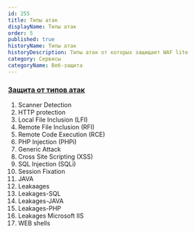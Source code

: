 ```yaml
---
id: 255
title: Типы атак
displayName: Типы атак
order: 5
published: true
historyName: Типы атак
historyDescription: Типы атак от которых защищает WAF lite
category: Сервисы
categoryName: Веб-защита
---
```


### [Защита от типов атак](protection-from-types-of-attacks)

1. Scanner Detection
2. HTTP protection
3. Local File Inclusion (LFI)
4. Remote File Inclusion (RFI)
5. Remote Code Execution (RCE)
6. PHP Injection (PHPi)
7. Generic Attack
8. Cross Site Scripting (XSS)
9. SQL Injection (SQLi)
10. Session Fixation
11. JAVA
12. Leakaages
13. Leakages-SQL
14. Leakages-JAVA
15. Leakages-PHP
16. Leakages Microsoft IIS
17. WEB shells